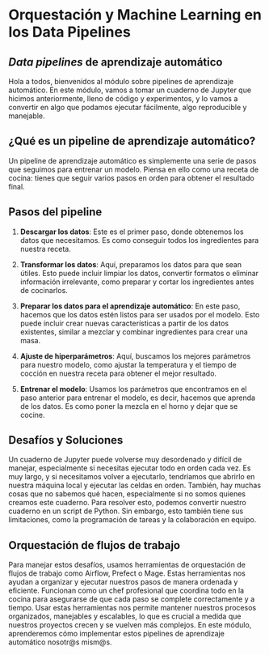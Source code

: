 # Orquestación y Machine Learning en los Data Pipelines

## _Data pipelines_ de aprendizaje automático

Hola a todos, bienvenidos al módulo sobre pipelines de aprendizaje automático. En este módulo, vamos a tomar un cuaderno de Jupyter que hicimos anteriormente, lleno de código y experimentos, y lo vamos a convertir en algo que podamos ejecutar fácilmente, algo reproducible y manejable.

## ¿Qué es un pipeline de aprendizaje automático?

Un pipeline de aprendizaje automático es simplemente una serie de pasos que seguimos para entrenar un modelo. Piensa en ello como una receta de cocina: tienes que seguir varios pasos en orden para obtener el resultado final.

## Pasos del pipeline

1. **Descargar los datos**: Este es el primer paso, donde obtenemos los datos que necesitamos. Es como conseguir todos los ingredientes para nuestra receta.

2. **Transformar los datos**: Aquí, preparamos los datos para que sean útiles. Esto puede incluir limpiar los datos, convertir formatos o eliminar información irrelevante, como preparar y cortar los ingredientes antes de cocinarlos.

3. **Preparar los datos para el aprendizaje automático**: En este paso, hacemos que los datos estén listos para ser usados por el modelo. Esto puede incluir crear nuevas características a partir de los datos existentes, similar a mezclar y combinar ingredientes para crear una masa.

4. **Ajuste de hiperparámetros**: Aquí, buscamos los mejores parámetros para nuestro modelo, como ajustar la temperatura y el tiempo de cocción en nuestra receta para obtener el mejor resultado.

5. **Entrenar el modelo**: Usamos los parámetros que encontramos en el paso anterior para entrenar el modelo, es decir, hacemos que aprenda de los datos. Es como poner la mezcla en el horno y dejar que se cocine.

## Desafíos y Soluciones

Un cuaderno de Jupyter puede volverse muy desordenado y difícil de manejar, especialmente si necesitas ejecutar todo en orden cada vez. Es muy largo, y si necesitamos volver a ejecutarlo, tendríamos que abrirlo en nuestra máquina local y ejecutar las celdas en orden. También, hay muchas cosas que no sabemos qué hacen, especialmente si no somos quienes creamos este cuaderno. Para resolver esto, podemos convertir nuestro cuaderno en un script de Python. Sin embargo, esto también tiene sus limitaciones, como la programación de tareas y la colaboración en equipo.

## Orquestación de flujos de trabajo

Para manejar estos desafíos, usamos herramientas de orquestación de flujos de trabajo como Airflow, Prefect o Mage. Estas herramientas nos ayudan a organizar y ejecutar nuestros pasos de manera ordenada y eficiente. Funcionan como un chef profesional que coordina todo en la cocina para asegurarse de que cada paso se complete correctamente y a tiempo. Usar estas herramientas nos permite mantener nuestros procesos organizados, manejables y escalables, lo que es crucial a medida que nuestros proyectos crecen y se vuelven más complejos. En este módulo, aprenderemos cómo implementar estos pipelines de aprendizaje automático nosotr@s mism@s.




